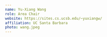 ```yaml
---
name: Yu-Xiang Wang
role: Area Chair
website: https://sites.cs.ucsb.edu/~yuxiangw/
affiliation: UC Santa Barbara
photo: wang.jpeg
---
```

